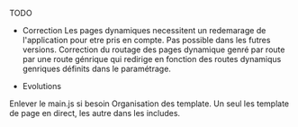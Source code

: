 
TODO

- Correction
Les pages dynamiques necessitent un redemarage de l'application pour etre pris en compte. Pas possible dans les futres versions.
Correction du routage des pages dynamique genré par route par une route génrique qui redirige en fonction des routes dynamiqus genriques définits dans le paramétrage.

- Evolutions

Enlever le main.js si besoin
Organisation des template. Un seul les template de page en direct, les autre dans les includes.
